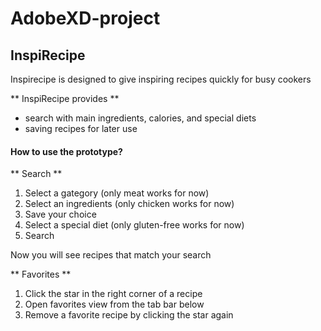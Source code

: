 # AdobeXD-project

## InspiRecipe

Inspirecipe is designed to give inspiring recipes quickly for busy cookers

** InspiRecipe provides **
- search with main ingredients, calories, and special diets
- saving recipes for later use

#### How to use the prototype?

** Search **

1. Select a gategory (only meat works for now)
2. Select an ingredients (only chicken works for now)
3. Save your choice
4. Select a special diet (only gluten-free works for now)
5. Search

Now you will see recipes that match your search

** Favorites **

1. Click the star in the right corner of a recipe
2. Open favorites view from the tab bar below
3. Remove a favorite recipe by clicking the star again

